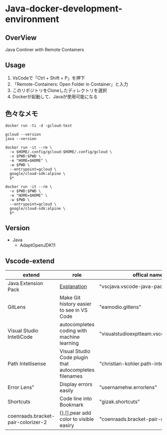 # Java-docker-development-environment

## OverView

Java Continer with Remote Containers

## Usage

1. VsCodeで「Ctrl + Shift + P」を押下
2. 「Remote-Containers: Open Folder in Container」と入力
3. このリポジトリをCloneしたディレクトリを選択
4. Dockerが起動して、Javaが使用可能になる

## 色々なメモ

```text
docker run -ti -d -gcloud-test

gcloud --version
java --version

docker run -it --rm \
  -v $HOME/.config/gcloud:$HOME/.config/gcloud \
  -v $PWD:$PWD \
  -e "HOME=$HOME" \
  -w $PWD \
  --entrypoint=gcloud \
  google/cloud-sdk:alpine \
  $*

docker run -it --rm \
  -v $PWD:$PWD \
  -e "HOME=$HOME" \
  -w $PWD \
  --entrypoint=gcloud \
  google/cloud-sdk:alpine \
  $*
```

## Version

- Java
  - AdaptOpenJDK11

## Vscode-extend

| extend                             | role                                                                                        | offical name                             |
| ---------------------------------- | ------------------------------------------------------------------------------------------- | ---------------------------------------- |
| Java Extension Pack                | [Explanation](https://marketplace.visualstudio.com/items?itemName=vscjava.vscode-java-pack) | "vscjava.vscode-java-pack"               |
| GitLens                            | Make Git history easier to see in VS Code                                                   | "eamodio.gitlens"                        |
| Visual Studio IntelliCode          | autocompletes coding with machine learning                                                  | "visualstudioexptteam.vscodeintellicode" |
| Path Intellisense                  | Visual Studio Code plugin that autocompletes filenames                                      | "christian-kohler.path-intellisense"     |
| Error Lens"                        | Display errors easily                                                                       | "usernamehw.errorlens"                   |
| Shortcuts                          | Code line into Bookmark                                                                     | "gizak.shortcuts"                        |
| coenraads.bracket-pair-colorizer-2 | {},[],pear add color to visible easiry                                                      | "coenraads.bracket-pair-colorizer-2"     |
